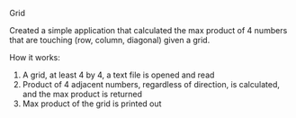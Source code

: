 Grid

Created a simple application that calculated the max product of 4 numbers that are touching (row, column, diagonal) given a grid.

How it works:
1. A grid, at least 4 by 4, a text file is opened and read
2. Product of 4 adjacent numbers, regardless of direction, is calculated, and the max product is returned
3. Max product of the grid is printed out
